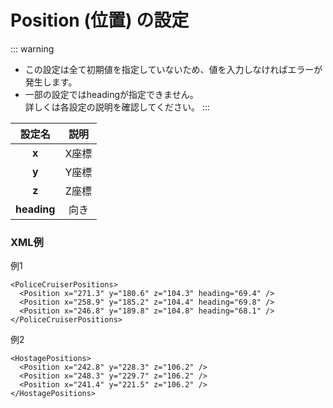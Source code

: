 # Position (位置) の設定

::: warning
- この設定は全て初期値を指定していないため、値を入力しなければエラーが発生します。
- 一部の設定ではheadingが指定できません。<br/>
 詳しくは各設定の説明を確認してください。
:::

|設定名|説明|
|:-:|:-:|
|**x**|X座標|
|**y**|Y座標|
|**z**|Z座標|
|**heading**|向き|

### XML例
例1
```xml:line-numbers
<PoliceCruiserPositions>
  <Position x="271.3" y="180.6" z="104.3" heading="69.4" />
  <Position x="258.9" y="185.2" z="104.4" heading="69.8" />
  <Position x="246.8" y="189.8" z="104.8" heading="68.1" />
</PoliceCruiserPositions>
```

例2
```xml:line-numbers
<HostagePositions>
  <Position x="242.8" y="228.3" z="106.2" />
  <Position x="248.3" y="229.7" z="106.2" />
  <Position x="241.4" y="221.5" z="106.2" />
</HostagePositions>
```